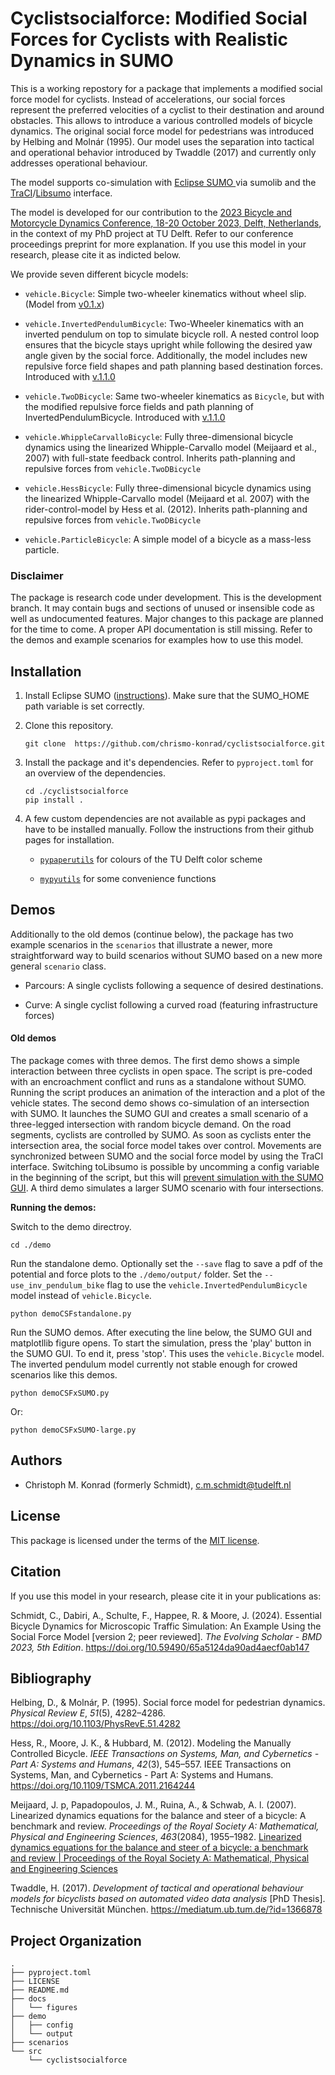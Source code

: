 Cyclistsocialforce: Modified Social Forces for Cyclists with Realistic Dynamics in SUMO
==============================

This is a working repostory for a package that implements a modified social force model for cyclists. Instead of accelerations, our social forces represent the preferred velocities of a cyclist to their destination and around obstacles. This allows to introduce a various controlled models of bicycle dynamics. The original social force model for pedestrians was introduced by Helbing and Molnár (1995). Our model uses the separation into tactical and operational behavior introduced by Twaddle (2017) and currently only addresses operational behaviour. 

The model supports co-simulation with [Eclipse SUMO ](https://eclipse.dev/sumo/) via sumolib and the [TraCI](https://sumo.dlr.de/docs/TraCI.html)/[Libsumo](https://sumo.dlr.de/docs/Libsumo.html) interface.  

The model is developed for our contribution to the [2023 Bicycle and Motorcycle Dynamics Conference, 18-20 October 2023, Delft, Netherlands](https://dapp.orvium.io/deposits/649d4037c2c818c6824899bd/view), in the context of my PhD project at TU Delft. Refer to our conference proceedings preprint for more explanation. If you use this model in your research, please cite it as indicted below. 

We provide seven different bicycle models:

- `vehicle.Bicycle`: Simple two-wheeler kinematics without wheel slip. (Model from [v0.1.x](https://github.com/chrismo-schmidt/cyclistsocialforce/releases/tag/v0.1.1-bmd2023extendedabstract))

- `vehicle.InvertedPendulumBicycle`: Two-Wheeler kinematics with an inverted pendulum on top to simulate bicycle roll. A nested control loop ensures that the bicycle stays upright while following the desired yaw angle given by the social force. Additionally, the model includes new repulsive force field shapes and path planning based destination forces. Introduced with [v.1.1.0](https://github.com/chrismo-schmidt/cyclistsocialforce/releases/tag/v1.1.0-bmd2023proceedingspaper)

- `vehicle.TwoDBicycle`: Same two-wheeler kinematics as `Bicycle`, but with the modified repulsive force fields and path planning of InvertedPendulumBicycle. Introduced with [v.1.1.0](https://github.com/chrismo-schmidt/cyclistsocialforce/releases/tag/v1.1.0-bmd2023proceedingspaper)

- `vehicle.WhippleCarvalloBicycle`: Fully three-dimensional bicycle dynamics using the linearized Whipple-Carvallo model (Meijaard et al., 2007) with full-state feedback control. Inherits path-planning and repulsive forces from `vehicle.TwoDBicycle`

- `vehicle.HessBicycle`:  Fully three-dimensional bicycle dynamics using the linearized Whipple-Carvallo model (Meijaard et al. 2007) with the rider-control-model by Hess et al. (2012). Inherits path-planning and repulsive forces from `vehicle.TwoDBicycle`

- `vehicle.ParticleBicycle`: A simple model of a bicycle as a mass-less particle. 

### Disclaimer

The package is research code under development. This is the development branch. It may contain bugs and sections of unused or insensible code as well as undocumented features. Major changes to this package are planned for the time to come. A proper API documentation is still missing. Refer to the demos and example scenarios for examples how to use this model.

## Installation

1. Install Eclipse SUMO ([instructions](https://sumo.dlr.de/docs/Installing/index.html)). Make sure that the SUMO_HOME path variable is set correctly. 

2. Clone this repository. 
   
   ```
   git clone  https://github.com/chrismo-konrad/cyclistsocialforce.git
   ```

3. Install the package and it's dependencies. Refer to `pyproject.toml` for an overview of the dependencies. 
   
   ```
   cd ./cyclistsocialforce
   pip install . 
   ```

4. A few custom dependencies are not available as pypi packages and have to be installed manually. Follow the instructions from their github pages for installation.
   
   - [`pypaperutils`](https://github.com/chris-konrad/pypaperutils) for colours of the TU Delft color scheme
   
   - [`mypyutils`](https://github.com/chris-konrad/mypyutils) for some convenience functions

## Demos

Additionally to the old demos (continue below), the package has two example scenarios in the `scenarios` that illustrate a newer, more straightforward way to build scenarios without SUMO based on a new more general `scenario` class.

- Parcours: A single cyclists following a sequence of desired destinations.

- Curve: A single cyclist following a curved road (featuring infrastructure forces)

#### Old demos

The package comes with three demos. The first demo shows a simple interaction between three cyclists in open space. The script is pre-coded with an encroachment conflict and runs as a standalone without SUMO. Running the script produces an animation of the interaction and a plot of the vehicle states.  The second demo shows co-simulation of an intersection with SUMO. It launches the SUMO GUI and creates a small scenario of a three-legged intersection with random bicycle demand. On the road segments, cyclists are controlled by SUMO. As soon as cyclists enter the intersection area, the social force model takes over control.  Movements are synchronized between SUMO and the social force model by using the TraCI interface. Switching toLibsumo is possible by uncomming a config variable in the beginning of the script, but this will [prevent simulation with the SUMO GUI](https://sumo.dlr.de/docs/Libsumo.html#limitations). A third demo simulates a larger SUMO scenario with four intersections. 

**Running the demos:**

Switch to the demo directroy.

```
cd ./demo
```

Run the standalone demo. Optionally set the `--save` flag to save a pdf of the potential and force plots to the `./demo/output/` folder. Set the `--use_inv_pendulum_bike` flag to use the `vehicle.InvertedPendulumBicycle` model instead of `vehicle.Bicycle`.

```
python demoCSFstandalone.py
```

Run the SUMO demos. After executing the line below, the SUMO GUI and matplotllib figure opens. To start the simulation, press the 'play' button in the SUMO GUI. To end it, press 'stop'. This uses the `vehicle.Bicycle` model. The inverted pendulum model currently not stable enough for crowed scenarios like this demos. 

```
python demoCSFxSUMO.py
```

Or: 

```
python demoCSFxSUMO-large.py
```

## Authors

- Christoph M. Konrad (formerly Schmidt), c.m.schmidt@tudelft.nl

License
--------------------

This package is licensed under the terms of the [MIT license](https://github.com/chrismo-schmidt/cyclistsocialforce/blob/main/LICENSE).

## Citation

If you use this model in your research, please cite it in your publications as:

Schmidt, C., Dabiri, A., Schulte, F., Happee, R. & Moore, J. (2024). Essential Bicycle Dynamics for Microscopic Traffic Simulation: An Example Using the Social Force Model [version 2; peer reviewed]. *The Evolving Scholar - BMD 2023, 5th Edition*. https://doi.org/10.59490/65a5124da90ad4aecf0ab147

## Bibliography

Helbing, D., & Molnár, P. (1995). Social force model for pedestrian dynamics. *Physical Review E*, *51*(5), 4282–4286. https://doi.org/10.1103/PhysRevE.51.4282

Hess, R., Moore, J. K., & Hubbard, M. (2012). Modeling the Manually Controlled Bicycle. *IEEE Transactions on Systems, Man, and Cybernetics - Part A: Systems and Humans*, *42*(3), 545–557. IEEE Transactions on Systems, Man, and Cybernetics - Part A: Systems and Humans. https://doi.org/10.1109/TSMCA.2011.2164244

Meijaard, J. p, Papadopoulos, J. M., Ruina, A., & Schwab, A. l. (2007). Linearized dynamics equations for the balance and steer of a bicycle: A benchmark and review. *Proceedings of the Royal Society A: Mathematical, Physical and Engineering Sciences*, *463*(2084), 1955–1982. [Linearized dynamics equations for the balance and steer of a bicycle: a benchmark and review | Proceedings of the Royal Society A: Mathematical, Physical and Engineering Sciences](https://doi.org/10.1098/rspa.2007.1857)

Twaddle, H. (2017). *Development of tactical and operational behaviour models for bicyclists based on automated video data analysis* [PhD Thesis]. Technische Universität München. https://mediatum.ub.tum.de/?id=1366878

## Project Organization

```
.
├── pyproject.toml
├── LICENSE
├── README.md
├── docs
│   └── figures
├── demo
│   ├── config
│   └── output
├── scenarios
└── src
    └── cyclistsocialforce
```

